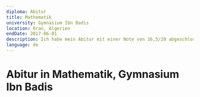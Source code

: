 ```yaml
---
diploma: Abitur
title: Mathematik
university: Gymnasium Ibn Badis
location: Oran, Algerien
endDate: 2017-06-01
description: Ich habe mein Abitur mit einer Note von 16,5/20 abgeschlossen und die höchsten Auszeichnungen erhalten.
language: de
---
```


# Abitur in Mathematik, Gymnasium Ibn Badis